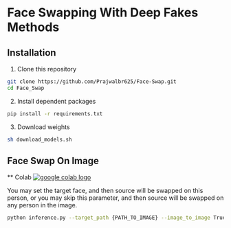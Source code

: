 
# Face Swapping With Deep Fakes Methods

<div align="center">

</div>

## Installation
  
1. Clone this repository
  ```bash
  git clone https://github.com/Prajwalbr625/Face-Swap.git
  cd Face_Swap

  ```
2. Install dependent packages
  ```bash
  pip install -r requirements.txt
  ```
  
3. Download weights
  ```bash
  sh download_models.sh
  ```

 ## Face Swap On Image

  ** Colab <a href="https://colab.research.google.com/drive/1pLyLbnBma9PiWioMxmyPBn-TWhkI6mqt"><img src="https://colab.research.google.com/assets/colab-badge.svg" alt="google colab logo"></a>
  
  You may set the target face, and then source will be swapped on this person, or you may skip this parameter, and then source will be swapped on any person in the image.
  ```bash
  python inference.py --target_path {PATH_TO_IMAGE} --image_to_image True
  ```
